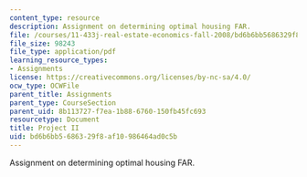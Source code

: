```yaml
---
content_type: resource
description: Assignment on determining optimal housing FAR.
file: /courses/11-433j-real-estate-economics-fall-2008/bd6b6bb5686329f8af10986464ad0c5b_ps2_08.pdf
file_size: 98243
file_type: application/pdf
learning_resource_types:
- Assignments
license: https://creativecommons.org/licenses/by-nc-sa/4.0/
ocw_type: OCWFile
parent_title: Assignments
parent_type: CourseSection
parent_uid: 8b113727-f7ea-1b88-6760-150fb45fc693
resourcetype: Document
title: Project II
uid: bd6b6bb5-6863-29f8-af10-986464ad0c5b
---
```

Assignment on determining optimal housing FAR.